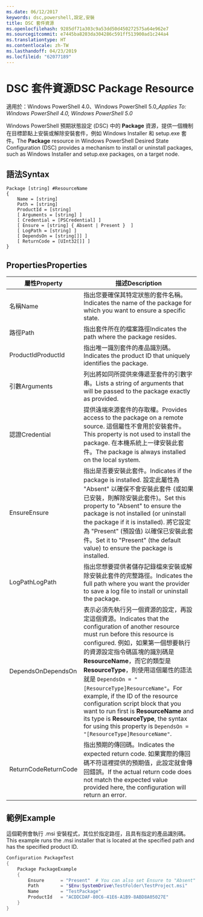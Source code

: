 ```yaml
---
ms.date: 06/12/2017
keywords: dsc,powershell,設定,安裝
title: DSC 套件資源
ms.openlocfilehash: 9285df71a303c9a53dd50d450272575a64e962e7
ms.sourcegitcommit: e7445ba8203da304286c591ff513900ad1c244a4
ms.translationtype: HT
ms.contentlocale: zh-TW
ms.lasthandoff: 04/23/2019
ms.locfileid: "62077189"
---
```

# <a name="dsc-package-resource"></a><span data-ttu-id="c648e-103">DSC 套件資源</span><span class="sxs-lookup"><span data-stu-id="c648e-103">DSC Package Resource</span></span>

<span data-ttu-id="c648e-104">適用於：Windows PowerShell 4.0、Windows PowerShell 5.0_</span><span class="sxs-lookup"><span data-stu-id="c648e-104">_Applies To: Windows PowerShell 4.0, Windows PowerShell 5.0_</span></span>

<span data-ttu-id="c648e-105">Windows PowerShell 預期狀態設定 (DSC) 中的 **Package** 資源，提供一個機制在目標節點上安裝或解除安裝套件，例如 Windows Installer 和 setup.exe 套件。</span><span class="sxs-lookup"><span data-stu-id="c648e-105">The **Package** resource in Windows PowerShell Desired State Configuration (DSC) provides a mechanism to install or uninstall packages, such as Windows Installer and setup.exe packages, on a target node.</span></span>

## <a name="syntax"></a><span data-ttu-id="c648e-106">語法</span><span class="sxs-lookup"><span data-stu-id="c648e-106">Syntax</span></span>

```
Package [string] #ResourceName
{
    Name = [string]
    Path = [string]
    ProductId = [string]
    [ Arguments = [string] ]
    [ Credential = [PSCredential] ]
    [ Ensure = [string] { Absent | Present }  ]
    [ LogPath = [string] ]
    [ DependsOn = [string[]] ]
    [ ReturnCode = [UInt32[]] ]
}
```

## <a name="properties"></a><span data-ttu-id="c648e-107">Properties</span><span class="sxs-lookup"><span data-stu-id="c648e-107">Properties</span></span>

| <span data-ttu-id="c648e-108">屬性</span><span class="sxs-lookup"><span data-stu-id="c648e-108">Property</span></span> | <span data-ttu-id="c648e-109">描述</span><span class="sxs-lookup"><span data-stu-id="c648e-109">Description</span></span> |
| --- | --- |
| <span data-ttu-id="c648e-110">名稱</span><span class="sxs-lookup"><span data-stu-id="c648e-110">Name</span></span>| <span data-ttu-id="c648e-111">指出您要確保其特定狀態的套件名稱。</span><span class="sxs-lookup"><span data-stu-id="c648e-111">Indicates the name of the package for which you want to ensure a specific state.</span></span>|
| <span data-ttu-id="c648e-112">路徑</span><span class="sxs-lookup"><span data-stu-id="c648e-112">Path</span></span>| <span data-ttu-id="c648e-113">指出套件所在的檔案路徑</span><span class="sxs-lookup"><span data-stu-id="c648e-113">Indicates the path where the package resides.</span></span>|
| <span data-ttu-id="c648e-114">ProductId</span><span class="sxs-lookup"><span data-stu-id="c648e-114">ProductId</span></span>| <span data-ttu-id="c648e-115">指出唯一識別套件的產品識別碼。</span><span class="sxs-lookup"><span data-stu-id="c648e-115">Indicates the product ID that uniquely identifies the package.</span></span>|
| <span data-ttu-id="c648e-116">引數</span><span class="sxs-lookup"><span data-stu-id="c648e-116">Arguments</span></span>| <span data-ttu-id="c648e-117">列出將如同所提供來傳遞至套件的引數字串。</span><span class="sxs-lookup"><span data-stu-id="c648e-117">Lists a string of arguments that will be passed to the package exactly as provided.</span></span>|
| <span data-ttu-id="c648e-118">認證</span><span class="sxs-lookup"><span data-stu-id="c648e-118">Credential</span></span>| <span data-ttu-id="c648e-119">提供遠端來源套件的存取權。</span><span class="sxs-lookup"><span data-stu-id="c648e-119">Provides access to the package on a remote source.</span></span> <span data-ttu-id="c648e-120">這個屬性不會用於安裝套件。</span><span class="sxs-lookup"><span data-stu-id="c648e-120">This property is not used to install the package.</span></span> <span data-ttu-id="c648e-121">在本機系統上一律安裝此套件。</span><span class="sxs-lookup"><span data-stu-id="c648e-121">The package is always installed on the local system.</span></span>|
| <span data-ttu-id="c648e-122">Ensure</span><span class="sxs-lookup"><span data-stu-id="c648e-122">Ensure</span></span>| <span data-ttu-id="c648e-123">指出是否要安裝此套件。</span><span class="sxs-lookup"><span data-stu-id="c648e-123">Indicates if the package is installed.</span></span> <span data-ttu-id="c648e-124">設定此屬性為 "Absent" 以確保不會安裝此套件 (或如果已安裝，則解除安裝此套件)。</span><span class="sxs-lookup"><span data-stu-id="c648e-124">Set this property to "Absent" to ensure the package is not installed (or uninstall the package if it is installed).</span></span> <span data-ttu-id="c648e-125">將它設定為 "Present" (預設值) 以確保已安裝此套件。</span><span class="sxs-lookup"><span data-stu-id="c648e-125">Set it to "Present" (the default value) to ensure the package is installed.</span></span>|
| <span data-ttu-id="c648e-126">LogPath</span><span class="sxs-lookup"><span data-stu-id="c648e-126">LogPath</span></span>| <span data-ttu-id="c648e-127">指出您想要提供者儲存記錄檔來安裝或解除安裝此套件的完整路徑。</span><span class="sxs-lookup"><span data-stu-id="c648e-127">Indicates the full path where you want the provider to save a log file to install or uninstall the package.</span></span>|
| <span data-ttu-id="c648e-128">DependsOn</span><span class="sxs-lookup"><span data-stu-id="c648e-128">DependsOn</span></span> | <span data-ttu-id="c648e-129">表示必須先執行另一個資源的設定，再設定這個資源。</span><span class="sxs-lookup"><span data-stu-id="c648e-129">Indicates that the configuration of another resource must run before this resource is configured.</span></span> <span data-ttu-id="c648e-130">例如，如果第一個想要執行的資源設定指令碼區塊的識別碼是 **ResourceName**，而它的類型是 **ResourceType**，則使用這個屬性的語法就是 `DependsOn = "[ResourceType]ResourceName"`。</span><span class="sxs-lookup"><span data-stu-id="c648e-130">For example, if the ID of the resource configuration script block that you want to run first is **ResourceName** and its type is **ResourceType**, the syntax for using this property is `DependsOn = "[ResourceType]ResourceName"`.</span></span>|
| <span data-ttu-id="c648e-131">ReturnCode</span><span class="sxs-lookup"><span data-stu-id="c648e-131">ReturnCode</span></span>| <span data-ttu-id="c648e-132">指出預期的傳回碼。</span><span class="sxs-lookup"><span data-stu-id="c648e-132">Indicates the expected return code.</span></span> <span data-ttu-id="c648e-133">如果實際的傳回碼不符這裡提供的預期值，此設定就會傳回錯誤。</span><span class="sxs-lookup"><span data-stu-id="c648e-133">If the actual return code does not match the expected value provided here, the configuration will return an error.</span></span>|

## <a name="example"></a><span data-ttu-id="c648e-134">範例</span><span class="sxs-lookup"><span data-stu-id="c648e-134">Example</span></span>

<span data-ttu-id="c648e-135">這個範例會執行 .msi 安裝程式，其位於指定路徑，且具有指定的產品識別碼。</span><span class="sxs-lookup"><span data-stu-id="c648e-135">This example runs the .msi installer that is located at the specified path and has the specified product ID.</span></span>

```powershell
Configuration PackageTest
{
    Package PackageExample
    {
        Ensure      = "Present"  # You can also set Ensure to "Absent"
        Path        = "$Env:SystemDrive\TestFolder\TestProject.msi"
        Name        = "TestPackage"
        ProductId   = "ACDDCDAF-80C6-41E6-A1B9-8ABD8A05027E"
    }
}
```
